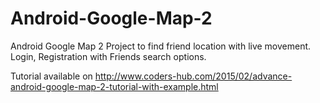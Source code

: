 # Android-Google-Map-2
Android Google Map 2 Project to find friend location with live movement. Login, Registration with Friends search options.

Tutorial available on http://www.coders-hub.com/2015/02/advance-android-google-map-2-tutorial-with-example.html
